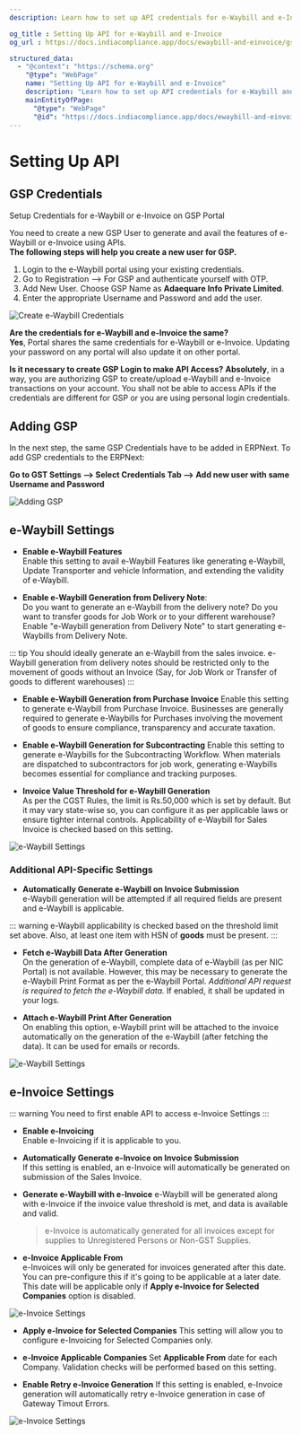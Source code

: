 ```yaml
---
description: Learn how to set up API credentials for e-Waybill and e-Invoice, add GSP credentials, and configure e-Waybill and e-Invoice settings in ERPNext for seamless integration and compliance.

og_title : Setting Up API for e-Waybill and e-Invoice
og_url : https://docs.indiacompliance.app/docs/ewaybill-and-einvoice/gst_settings

structured_data:
  - "@context": "https://schema.org"
    "@type": "WebPage"
    name: "Setting Up API for e-Waybill and e-Invoice"
    description: "Learn how to set up API credentials for e-Waybill and e-Invoice, add GSP credentials, and configure e-Waybill and e-Invoice settings in ERPNext for seamless integration and compliance."
    mainEntityOfPage:
      "@type": "WebPage"
      "@id": "https://docs.indiacompliance.app/docs/ewaybill-and-einvoice/gst_settings"
---
```


# Setting Up API
## GSP Credentials
Setup Credentials for e-Waybill or e-Invoice on GSP Portal

You need to create a new GSP User to generate and avail the features of e-Waybill or e-Invoice using APIs.  
**The following steps will help you create a new user for GSP.**

1. Login to the e-Waybill portal using your existing credentials.
2. Go to Registration --> For GSP and authenticate yourself with OTP.
3. Add New User. Choose GSP Name as **Adaequare Info Private Limited**.
4. Enter the appropriate Username and Password and add the user.

![Create e-Waybill Credentials](./assets/create_e_waybill_e_invoice_credentials.gif)

**Are the credentials for e-Waybill and e-Invoice the same?**  
**Yes**, Portal shares the same credentials for e-Waybill or e-Invoice. Updating your password on any portal will also update it on other portal.

**Is it necessary to create GSP Login to make API Access?**
**Absolutely**, in a way, you are authorizing GSP to create/upload e-Waybill and e-Invoice transactions on your account. You shall not be able to access APIs if the credentials are different for GSP or you are using personal login credentials.

## Adding GSP 
In the next step, the same GSP Credentials have to be added in ERPNext.
To add GSP credentials to the ERPNext:

**Go to GST Settings --> Select Credentials Tab --> Add new user with same Username and Password** 

![Adding GSP](./assets/gst_settings_credentials.png)


## e-Waybill Settings

- **Enable e-Waybill Features**  
Enable this setting to avail e-Waybill Features like generating e-Waybill, Update Transporter and vehicle Information, and extending the validity of e-Waybill.

- **Enable e-Waybill Generation from Delivery Note**:  
Do you want to generate an e-Waybill from the delivery note? Do you want to transfer goods for Job Work or to your different warehouse? Enable "e-Waybill generation from Delivery Note" to start generating e-Waybills from Delivery Note.

::: tip
You should ideally generate an e-Waybill from the sales invoice. e-Waybill generation from delivery notes should be restricted only to the movement of goods without an Invoice (Say, for Job Work or Transfer of goods to different warehouses)
:::

- **Enable e-Waybill Generation from Purchase Invoice**
Enable this setting to generate e-Waybill from Purchase Invoice. Businesses are generally required to generate e-Waybills for Purchases involving the movement of goods to ensure compliance, transparency and accurate taxation.

- **Enable e-Waybill Generation for Subcontracting**
  Enable this setting to generate e-Waybills for the Subcontracting Workflow. When materials are dispatched to subcontractors for job work, generating e-Waybills becomes essential for compliance and tracking purposes.

- **Invoice Value Threshold for e-Waybill Generation**  
As per the CGST Rules, the limit is Rs.50,000 which is set by default. But it may vary state-wise so, you can configure it as per applicable laws or ensure tighter internal controls. Applicability of e-Waybill for Sales Invoice is checked based on this setting.

![e-Waybill Settings](./assets/e_waybill_settings.png)

### Additional API-Specific Settings

- **Automatically Generate e-Waybill on Invoice Submission**  
e-Waybill generation will be attempted if all required fields are present and e-Waybill is applicable.

::: warning
e-Waybill applicability is checked based on the threshold limit set above. Also, at least one item with HSN of **goods** must be present.
:::

- **Fetch e-Waybill Data After Generation**  
On the generation of e-Waybill, complete data of e-Waybill (as per NIC Portal) is not available. However, this may be necessary to generate the e-Waybill Print Format as per the e-Waybill Portal. *Additional API request is required to fetch the e-Waybill data.* If enabled, it shall be updated in your logs.

- **Attach e-Waybill Print After Generation**  
On enabling this option, e-Waybill print will be attached to the invoice automatically on the generation of the e-Waybill (after fetching the data). It can be used for emails or records.

![e-Waybill Settings](./assets/e_waybill_settings.png)

## e-Invoice Settings
::: warning
You need to first enable API to access e-Invoice Settings
:::

- **Enable e-Invoicing**  
Enable e-Invoicing if it is applicable to you.

- **Automatically Generate e-Invoice on Invoice Submission**  
If this setting is enabled, an e-Invoice will automatically be generated on submission of the Sales Invoice.

- **Generate e-Waybill with e-Invoice**
e-Waybill will be generated along with e-Invoice if the invoice value threshold is met, and data is available and valid.

    > e-Invoice is automatically generated for all invoices except for supplies to Unregistered Persons or Non-GST Supplies.

- **e-Invoice Applicable From**  
e-Invoices will only be generated for invoices generated after this date. You can pre-configure this if it's going to be applicable at a later date. This date will be applicable only if **Apply e-Invoice for Selected Companies** option is disabled.

![e-Invoice Settings](./assets/e_invoice_settings_1.png)

- **Apply e-Invoice for Selected Companies**
This setting will allow you to configure e-Invoicing for Selected Companies only.

- **e-Invoice Applicable Companies**
Set **Applicable From** date for each Company. Validation checks will be performed based on this setting.

- **Enable Retry e-Invoice Generation**
If this setting is enabled, e-Invoice generation will automatically retry e-Invoice generation in case of Gateway Timout Errors.

![e-Invoice Settings](./assets/e_invoice_settings.png)
